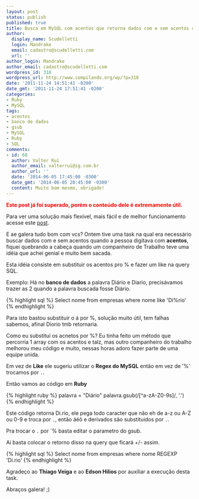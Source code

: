```yaml
---
layout: post
status: publish
published: true
title: Busca em MySQL com acentos que retorna dados com e sem acentos com Ruby
author:
  display_name: Scudelletti
  login: Mandrake
  email: cadastro@scudelletti.com
  url: ''
author_login: Mandrake
author_email: cadastro@scudelletti.com
wordpress_id: 318
wordpress_url: http://www.compilando.org/wp/?p=318
date: '2011-11-24 14:51:41 -0200'
date_gmt: '2011-11-24 17:51:41 -0200'
categories:
- Ruby
- MySQL
tags:
- acentos
- banco de dados
- gsub
- MySQL
- Ruby
- SQL
comments:
- id: 68
  author: Valter Rui
  author_email: valterrui@ig.com.br
  author_url: ''
  date: '2014-06-05 17:45:00 -0300'
  date_gmt: '2014-06-05 20:45:00 -0300'
  content: Muito bom mesmo, obrigado!
---
```

**<span style="color: #ff0000;">Este post já foi superado, porém o conteúdo dele é extremamente útil.</span>**

Para ver uma solução mais flexível, mais fácil e de melhor funcionamento acesse este [post](/outros/programacao/mysql/2011/11/28/busca-sql-ignorando-acentuacao-mysql.html).

E ae galera tudo bom com vcs?
Ontem tive uma task na qual era necessário buscar dados com e sem acentos quando a pessoa digitava com **acentos**, fiquei quebrando a cabeça quando um companheiro de Trabalho teve uma idéia que achei genial e muito bem sacada.

Esta idéia consiste em substituir os acentos pro % e fazer um like na query SQL.

Exemplo: Há no **banco de dados** a palavra Diário e Diario, precisávamos trazer as 2 quando a palavra buscada fosse Diário.

{% highlight sql %}
Select nome from empresas where nome like 'Di%rio'
{% endhighlight %}

Para isto bastou substituir o á por %, solução muito útil, tem falhas sabemos, afinal Diorio tmb retornaria.

Como eu substituí os acnetos por %? Eu tinha feito um método que percorria 1 array com os acentos e talz, mas outro companheiro do trabalho melhorou meu código e muito, nessas horas adoro fazer parte de uma equipe unida.

Em vez de **Like** ele sugeriu utilizar o **Regex do MySQL** então em vez de '%' trocamos por `.`.

Então vamos ao código em **Ruby**

{% highlight ruby %}
palavra = "Diário"
palavra.gsub(/[^a-zA-Z0-9s]/, '.')
{% endhighlight %}

Este código retorna Di.rio, ele pega todo caracter que não eh de a-z ou A-Z ou 0-9 e troca por `.`, então áéô e derivados são substituidos por `.`.

Pra trocar o `.` por `% basta editar o parametro do gsub.

Ai basta colocar o retorno disso na query que ficará +/- assim.

{% highlight sql %}
Select nome from empresas where nome REGEXP 'Di.rio'
{% endhighlight %}

Agradeço ao **Thiago Veiga** e ao **Edson Hilios** por auxiliar a execução desta task.

Abraços galera! ;)

